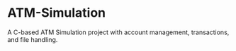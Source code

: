 # ATM-Simulation
A C-based ATM Simulation project with account management, transactions, and file handling.
